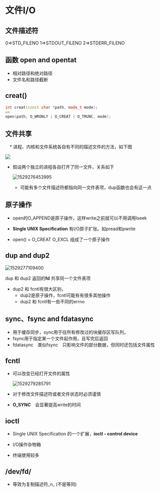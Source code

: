 # 文件I/O
## 文件描述符
0=>STD_FILENO
1=>STDOUT_FILENO
2=>STDERR_FILENO
## 函数 open and opentat
 * 相对路径和绝对路径
 * 文件名和路径截断
## creat() 
 ```c++ 
 int creat(const char *path, mode_t mode);
 =>
 open(path, O_WRONLY | O_CREAT | O_TRUNC, mode);
 ```
## 文件共享

　* 进程、内核和文件系统各自有不同的描述文件的方法，如下图



![](/home/me/Documents/Git/apue/picture/Selection_001.png)

* 假设两个独立的进程各自打开了同一文件，关系如下

  ![1529276453995](/home/me/Documents/Git/apue/picture/Selection_002.png)

  * 可能有多个文件描述符都指向同一文件表项，dup函数也会有这一点

## 原子操作

* open的O_APPEND是原子操作，这样write之前就可以不用调用lseek

* __Single UNIX Specification__ 有I/O原子扩张。如pread和pwrite

* open() + O_CREAT O_EXCL 组成了一个原子操作

## dup and dup2

![1529277109400](/home/me/Documents/Git/apue/picture/Selection_003.png)

dup 和 dup2 返回的**fd** 共享同一个文件表项

* dup2 和 fcntl有很大区别， 
  * dup2是原子操作，fcntl可能有有很多其他操作
  * dup2 和 fcntl有一些不同的errno

## sync、fsync and fdatasync

* 用于缓存同步，sync用于往所有修改过的块缓存区写队列，
* fsync用于指定某一个文件起作用，且写完后返回
* fdatasync　类似fsync　只影响文件的部分数据，但同时还包括文件属性

## fcntl

* 可以改变已经打开文件的属性

  ![1529279285791](/home/me/Documents/Git/apue/picture/Selection_004.png)

* 对于修改文件描述符或者文件状态时必须谨慎
* __O_SYNC__　会显著提高write的时间

## ioctl

* Single UNIX Specification 的一个扩展，__ioctl - control device__ 

* I/O操作杂物箱

* 终端使用较多

## /dev/fd/

* 等效为复制描述符_n_ (不是等同)